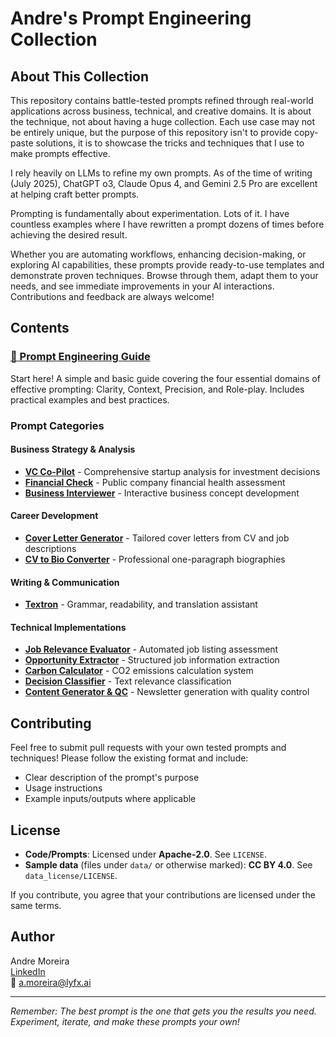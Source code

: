 # Andre's Prompt Engineering Collection

## About This Collection

This repository contains battle-tested prompts refined through real-world applications across business, technical, and creative domains. It is about the technique, not about having a huge collection. Each use case may not be entirely unique, but the purpose of this repository isn't to provide copy-paste solutions, it is to showcase the tricks and techniques that I use to make prompts effective.

I rely heavily on LLMs to refine my own prompts. As of the time of writing (July 2025), ChatGPT o3, Claude Opus 4, and Gemini 2.5 Pro are excellent at helping craft better prompts.

Prompting is fundamentally about experimentation. Lots of it. I have countless examples where I have rewritten a prompt dozens of times before achieving the desired result.

Whether you are automating workflows, enhancing decision-making, or exploring AI capabilities, these prompts provide ready-to-use templates and demonstrate proven techniques. Browse through them, adapt them to your needs, and see immediate improvements in your AI interactions. Contributions and feedback are always welcome!

## Contents

### [📖 Prompt Engineering Guide](Guide_to_prompting.md)

Start here! A simple and basic guide covering the four essential domains of effective prompting: Clarity, Context, Precision, and Role-play. Includes practical examples and best practices.

### Prompt Categories

#### Business Strategy & Analysis

- **[VC Co-Pilot](business-strategy/VC_Co-Pilot.md)** - Comprehensive startup analysis for investment decisions
- **[Financial Check](business-strategy/Financial_Check.md)** - Public company financial health assessment
- **[Business Interviewer](business-strategy/Interviewer_for_concepts.md)** - Interactive business concept development

#### Career Development

- **[Cover Letter Generator](career-development/Cover_Letter_generator.md)** - Tailored cover letters from CV and job descriptions
- **[CV to Bio Converter](career-development/From_CVs_to_Bios.md)** - Professional one-paragraph biographies

#### Writing & Communication

- **[Textron](writing/Textron.md)** - Grammar, readability, and translation assistant

#### Technical Implementations

- **[Job Relevance Evaluator](technical-prompts/Evaluator_CS.md)** - Automated job listing assessment
- **[Opportunity Extractor](technical-prompts/Opportunity_extractor_CS.md)** - Structured job information extraction
- **[Carbon Calculator](technical-prompts/ccalc_example.md)** - CO2 emissions calculation system
- **[Decision Classifier](technical-prompts/Decision_prompt.md)** - Text relevance classification
- **[Content Generator & QC](technical-prompts/Generator_and_appraiser.md)** - Newsletter generation with quality control

## Contributing

Feel free to submit pull requests with your own tested prompts and techniques! Please follow the existing format and include:

- Clear description of the prompt's purpose
- Usage instructions
- Example inputs/outputs where applicable

## License

- **Code/Prompts**: Licensed under **Apache-2.0**. See `LICENSE`.
- **Sample data** (files under `data/` or otherwise marked): **CC BY 4.0**. See `data_license/LICENSE`.

If you contribute, you agree that your contributions are licensed under the same terms.

## Author

Andre Moreira  
[LinkedIn](https://www.linkedin.com/in/moreiraandre/)  
📧 a.moreira@lyfx.ai

---

_Remember: The best prompt is the one that gets you the results you need. Experiment, iterate, and make these prompts your own!_
